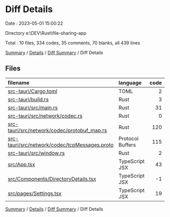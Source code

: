 # Diff Details

Date : 2023-05-01 15:00:22

Directory e:\\DEV\\Rust\\file-sharing-app

Total : 10 files,  334 codes, 35 comments, 70 blanks, all 439 lines

[Summary](results.md) / [Details](details.md) / [Diff Summary](diff.md) / Diff Details

## Files
| filename | language | code | comment | blank | total |
| :--- | :--- | ---: | ---: | ---: | ---: |
| [src-tauri/Cargo.toml](/src-tauri/Cargo.toml) | TOML | 2 | 0 | 0 | 2 |
| [src-tauri/build.rs](/src-tauri/build.rs) | Rust | 3 | 0 | 3 | 6 |
| [src-tauri/src/main.rs](/src-tauri/src/main.rs) | Rust | 31 | 0 | 5 | 36 |
| [src-tauri/src/network/codec.rs](/src-tauri/src/network/codec.rs) | Rust | 0 | 0 | 1 | 1 |
| [src-tauri/src/network/codec/protobuf_map.rs](/src-tauri/src/network/codec/protobuf_map.rs) | Rust | 120 | 1 | 22 | 143 |
| [src-tauri/src/network/codec/tcpMessages.proto](/src-tauri/src/network/codec/tcpMessages.proto) | Protocol Buffers | 115 | 0 | 23 | 138 |
| [src-tauri/src/window.rs](/src-tauri/src/window.rs) | Rust | 2 | 0 | 0 | 2 |
| [src/App.tsx](/src/App.tsx) | TypeScript JSX | 43 | 0 | 6 | 49 |
| [src/Components/DirectoryDetails.tsx](/src/Components/DirectoryDetails.tsx) | TypeScript JSX | -1 | 0 | 0 | -1 |
| [src/pages/Settings.tsx](/src/pages/Settings.tsx) | TypeScript JSX | 19 | 34 | 10 | 63 |

[Summary](results.md) / [Details](details.md) / [Diff Summary](diff.md) / Diff Details